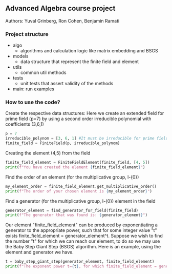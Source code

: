 ## Advanced Algebra course project
Authors: Yuval Grinberg, Ron Cohen, Benjamin Ramati

### Project structure
- algo
  - algorithms and calculation logic like matrix embedding and BSGS
- models
  - data structure that represent the finite field and element
- utils
  - common util methods
- tests
  - unit tests that assert validity of the methods
- main: run examples

### How to use the code?
Create the respective data structures:
Here we create an extended field for prime field (p=7) by using a second order irreducible polynomial
with coefficients (3,6,1)
```python
p = 7
irreducible_polynom = [3, 6, 1] #It must be irreducible for prime field members (p=7)
finite_field = FiniteField(p, irreducible_polynom)
```
Creating the element (4,5) from the field
````python
finite_field_element = FiniteFieldElement(finite_field, [4, 5])
print(f"You have created the element {finite_field_element}")
````

Find the order of an element (for the multiplicative group, l-{0}) 
````python
my_element_order = finite_field_element.get_multiplicative_order()
print(f"The order of your chosen element is {my_element_order}")
````

Find a generator (for the multiplicative group, l-{0}) element in the field
```python
generator_element = find_generator_for_field(finite_field)
print(f"The generator that was found is: {generator_element}")
```

Our element "finite_field_element" can be produced by exponentiating a generator to the appropriate power,
such that for some integer value "t" exists  finite_field_element = generator_element^t.
Suppose we wish to find the number "t" for which we can reach our element, to do so we may use the Baby Step Giant Step (BSGS) algorithm.
Here is an example, using the element and generator we have.
```python
t = baby_step_giant_step(generator_element, finite_field_element)
print(f"The exponent power t={t}, for which finite_field_element = generator_element^t")
```

